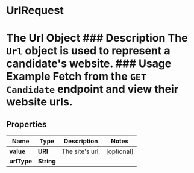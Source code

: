 

# UrlRequest

# The Url Object ### Description The `Url` object is used to represent a candidate's website.  ### Usage Example Fetch from the `GET Candidate` endpoint and view their website urls.

## Properties

Name | Type | Description | Notes
------------ | ------------- | ------------- | -------------
**value** | **URI** | The site&#39;s url. |  [optional]
**urlType** | **String** |  | 



